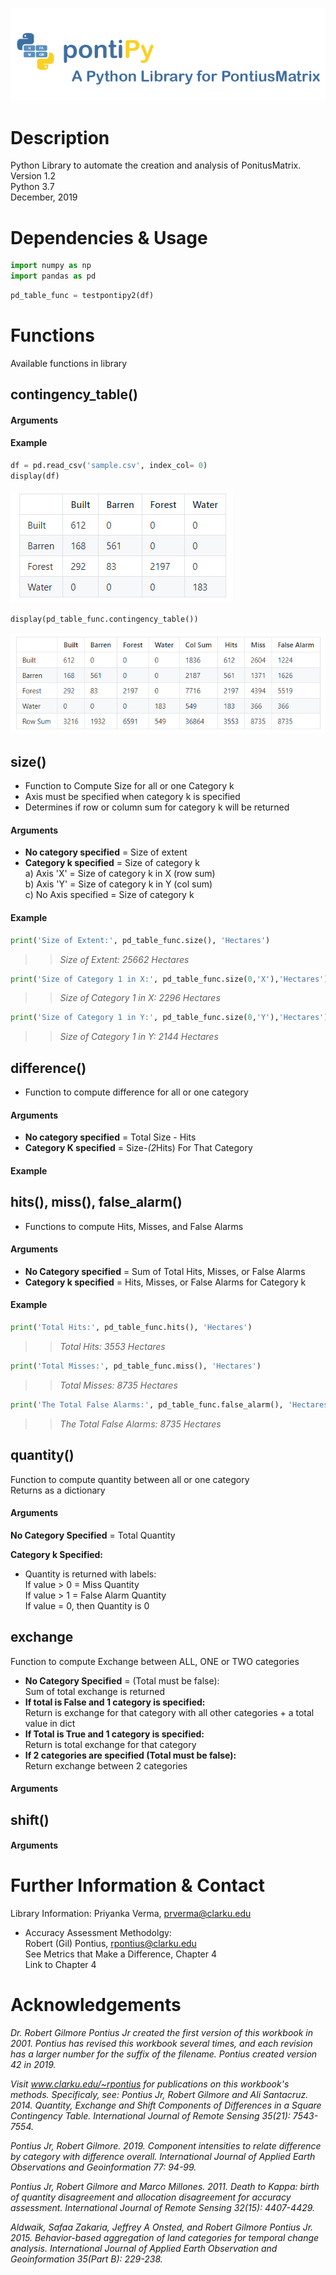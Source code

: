 ![image](images/logo.PNG "Logo")

# Description
Python Library to automate the creation and analysis of PonitusMatrix.  
Version 1.2  
Python 3.7  
December, 2019  

# Dependencies & Usage
```python
import numpy as np
import pandas as pd
```

```python
pd_table_func = testpontipy2(df)
```

# Functions
Available functions in library
## contingency_table()
#### Arguments
#### Example
```python
df = pd.read_csv('sample.csv', index_col= 0)
display(df)
```
![image](images/preCSV.PNG "Dataframe")


```python
display(pd_table_func.contingency_table())
```
![image](images/postCSV.PNG "Contingency Table")



## size() 
- Function to Compute Size for all or one Category k  
- Axis must be specified when category k is specified  
- Determines if row or column sum for category k will be returned  
#### Arguments
- **No category specified** = Size of extent  
- **Category k specified** = Size of category k  
a) Axis 'X' = Size of category k in X (row sum)  
b) Axis 'Y' = Size of category k in Y (col sum)  
c) No Axis specified = Size of category k  
#### Example
```python
print('Size of Extent:', pd_table_func.size(), 'Hectares') 
```
>> _Size of Extent: 25662 Hectares_  

```python
print('Size of Category 1 in X:', pd_table_func.size(0,'X'),'Hectares')  
```
>> _Size of Category 1 in X: 2296 Hectares_  

```python
print('Size of Category 1 in Y:', pd_table_func.size(0,'Y'),'Hectares')
```
>> _Size of Category 1 in Y: 2144 Hectares_  


## difference()  
- Function to compute difference for all or one category
#### Arguments
- **No category specified** = Total Size - Hits  
- **Category K specified** = Size-*(2*Hits) For That Category  
#### Example


## hits(), miss(), false_alarm()
- Functions to compute Hits, Misses, and False Alarms
#### Arguments
- **No Category specified** = Sum of Total Hits, Misses, or False Alarms  
- **Category k specified** = Hits, Misses, or False Alarms for Category k
#### Example
```python
print('Total Hits:', pd_table_func.hits(), 'Hectares')  
```
>> _Total Hits: 3553 Hectares_  

```python
print('Total Misses:', pd_table_func.miss(), 'Hectares')  
```
>> _Total Misses: 8735 Hectares_  

```python
print('The Total False Alarms:', pd_table_func.false_alarm(), 'Hectares')  
```
>> _The Total False Alarms: 8735 Hectares_  


## quantity()  
Function to compute quantity between all or one category  
Returns as a dictionary  

#### Arguments  
**No Category Specified** = Total Quantity   

**Category k Specified:**  
- Quantity is returned with labels:  
If value > 0 = Miss Quantity  
If value > 1 = False Alarm Quantity  
If value = 0, then Quantity is 0  


## exchange    
Function to compute Exchange between ALL, ONE or TWO categories    
- **No Category Specified** = (Total must be false):    
Sum of total exchange is returned   
- **If total is False and 1 category is specified:**  
Return is exchange for that category with all other categories + a total value in dict   
- **If Total is True and 1 category is specified:**   
Return is total exchange for that category  
- **If 2 categories are specified (Total must be false):**  
Return exchange between 2 categories  
#### Arguments


## shift()
#### Arguments










# Further Information & Contact
Library Information: Priyanka Verma, prverma@clarku.edu  

- Accuracy Assessment Methodolgy:  
Robert (Gil) Pontius, rpontius@clarku.edu  
See Metrics that Make a Difference, Chapter 4  
Link to Chapter 4

# Acknowledgements

_Dr. Robert Gilmore Pontius Jr created the first version of this workbook in 2001. Pontius has revised this workbook several times, and each revision has a larger number for the suffix of the filename. Pontius created version 42 in 2019._  

_Visit www.clarku.edu/~rpontius for publications on this workbook's methods. Specificaly, see:
Pontius Jr, Robert Gilmore and Ali Santacruz. 2014. Quantity, Exchange and Shift Components of Differences in a Square Contingency Table. International Journal of Remote Sensing 35(21): 7543-7554._  

_Pontius Jr, Robert Gilmore. 2019. Component intensities to relate difference by category with difference overall. International Journal of Applied Earth Observations and Geoinformation 77: 94-99._  

_Pontius Jr, Robert Gilmore and Marco Millones. 2011. Death to Kappa: birth of quantity disagreement and allocation disagreement for accuracy assessment. International Journal of Remote Sensing 32(15): 4407-4429._  

_Aldwaik, Safaa Zakaria, Jeffrey A Onsted, and Robert Gilmore Pontius Jr. 2015. Behavior-based aggregation of land categories for temporal change analysis. International Journal of Applied Earth Observation and Geoinformation 35(Part B): 229-238._

